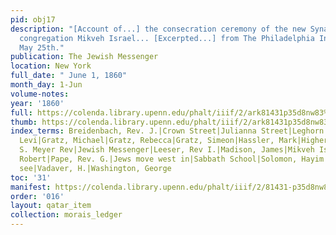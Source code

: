 ```yaml
---
pid: obj17
description: "[Account of...] the consecration ceremony of the new Synagogue of the
  congregation Mikveh Israel... [Excerpted...] from The Philadelphia Inquirer, of
  May 25th."
publication: The Jewish Messenger
location: New York
full_date: " June 1, 1860"
month_day: 1-Jun
volume-notes:
year: '1860'
full: https://colenda.library.upenn.edu/phalt/iiif/2/ark81431p35d8nw83%2FSHA256E-s5440456--2164431ca3b0fd89be5cb44f14ab85524d615479c06f1a9bfe4b2f0debcc7310.jpeg/full/3500,/0/default.jpg
thumb: https://colenda.library.upenn.edu/phalt/iiif/2/ark81431p35d8nw83%2FSHA256E-s5440456--2164431ca3b0fd89be5cb44f14ab85524d615479c06f1a9bfe4b2f0debcc7310.jpeg/full/!200,200/0/default.jpg
index_terms: Breidenbach, Rev. J.|Crown Street|Julianna Street|Leghorn|Etting, Ruben|Franks,
  Levi|Gratz, Michael|Gratz, Rebecca|Gratz, Simeon|Hassler, Mark|Higher biblical criticism|Isaacs,
  S. Meyer Rev|Jewish Messenger|Leeser, Rev I.|Madison, James|Mikveh Israel|Morris,
  Robert|Pape, Rev. G.|Jews move west in|Sabbath School|Solomon, Hayim|Architecture,
  see|Vadaver, H.|Washington, George
toc: '31'
manifest: https://colenda.library.upenn.edu/phalt/iiif/2/81431-p35d8nw83/manifest
order: '016'
layout: qatar_item
collection: morais_ledger
---
```

